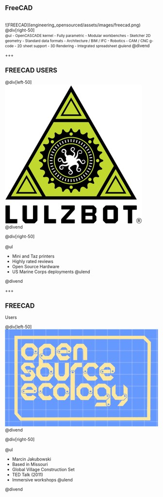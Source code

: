 ## FreeCAD

<div class="left-50">
<br>
![FREECAD](engineering_opensourced/assets/images/freecad.png)
</div>
@div[right-50]
<br>
<span style="font-size:85%">
@ul
 - OpenCASCADE kernel
 - Fully parametric
 - Modular workbenches
 - Sketcher 2D geometry
 - Standard data formats
 - Architecture / BIM / IFC
 - Robotics
 - CAM / CNC g-code
 - 2D sheet support
 - 3D Rendering
 - Integrated spreadsheet
@ulend
</span>
@divend

+++

## FREECAD USERS

@div[left-50]
![LULZBOT](engineering_opensourced/assets/images/lulzbot.png)
@divend

@div[right-50]
<span style="font-size:100%">
<br><br>
@ul
 - Mini and Taz printers
 - Highly rated reviews
 - Open Source Hardware
  - US Marine Corps deployments
@ulend
</span>
@divend

+++

## FREECAD
Users

@div[left-50]
![OSE](engineering_opensourced/assets/images/ose_logo.png)
@divend

@div[right-50]
<span style="font-size:100%">
<br><br>
@ul
 - Marcin Jakubowski
 - Based in Missouri
 - Global Village Construction Set
 - TED Talk (2011)
 - Immersive workshops
@ulend
</span>
@divend